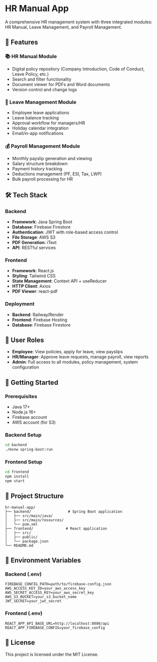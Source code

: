 # HR Manual App

A comprehensive HR management system with three integrated modules: HR Manual, Leave Management, and Payroll Management.

## 🚀 Features

### 📚 HR Manual Module
- Digital policy repository (Company Introduction, Code of Conduct, Leave Policy, etc.)
- Search and filter functionality
- Document viewer for PDFs and Word documents
- Version control and change logs

### 📝 Leave Management Module
- Employee leave applications
- Leave balance tracking
- Approval workflow for managers/HR
- Holiday calendar integration
- Email/in-app notifications

### 💰 Payroll Management Module
- Monthly payslip generation and viewing
- Salary structure breakdown
- Payment history tracking
- Deductions management (PF, ESI, Tax, LWP)
- Bulk payroll processing for HR

## 🛠️ Tech Stack

### Backend
- **Framework**: Java Spring Boot
- **Database**: Firebase Firestore
- **Authentication**: JWT with role-based access control
- **File Storage**: AWS S3
- **PDF Generation**: iText
- **API**: RESTful services

### Frontend
- **Framework**: React.js
- **Styling**: Tailwind CSS
- **State Management**: Context API + useReducer
- **HTTP Client**: Axios
- **PDF Viewer**: react-pdf

### Deployment
- **Backend**: Railway/Render
- **Frontend**: Firebase Hosting
- **Database**: Firebase Firestore

## 👥 User Roles

- **Employee**: View policies, apply for leave, view payslips
- **HR/Manager**: Approve leave requests, manage payroll, view reports
- **Admin**: Full access to all modules, policy management, system configuration

## 🚀 Getting Started

### Prerequisites
- Java 17+
- Node.js 16+
- Firebase account
- AWS account (for S3)

### Backend Setup
```bash
cd backend
./mvnw spring-boot:run
```

### Frontend Setup
```bash
cd frontend
npm install
npm start
```

## 📁 Project Structure

```
hr-manual-app/
├── backend/                 # Spring Boot application
│   ├── src/main/java/
│   ├── src/main/resources/
│   └── pom.xml
├── frontend/               # React application
│   ├── src/
│   ├── public/
│   └── package.json
└── README.md
```

## 🔐 Environment Variables

### Backend (.env)
```
FIREBASE_CONFIG_PATH=path/to/firebase-config.json
AWS_ACCESS_KEY_ID=your_aws_access_key
AWS_SECRET_ACCESS_KEY=your_aws_secret_key
AWS_S3_BUCKET=your_s3_bucket_name
JWT_SECRET=your_jwt_secret
```

### Frontend (.env)
```
REACT_APP_API_BASE_URL=http://localhost:8080/api
REACT_APP_FIREBASE_CONFIG=your_firebase_config
```

## 📄 License

This project is licensed under the MIT License. 
